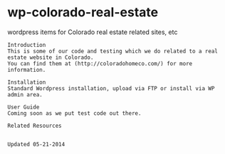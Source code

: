 wp-colorado-real-estate
=======================

wordpress items for Colorado real estate related sites, etc

    Introduction
    This is some of our code and testing which we do related to a real estate website in Colorado.  
    You can find them at (http://coloradohomeco.com/) for more information.  
    
    Installation
    Standard Wordpress installation, upload via FTP or install via WP admin area.
    
    User Guide
    Coming soon as we put test code out there.
    
    Related Resources
    
    
    Updated 05-21-2014
